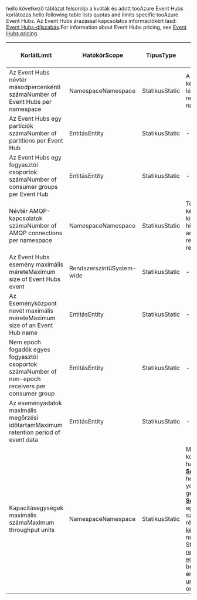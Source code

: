 <span data-ttu-id="05403-101">hello következő táblázat felsorolja a kvóták és adott tooAzure Event Hubs korlátozza.</span><span class="sxs-lookup"><span data-stu-id="05403-101">hello following table lists quotas and limits specific tooAzure Event Hubs.</span></span> <span data-ttu-id="05403-102">Az Event Hubs árazással kapcsolatos információkért lásd: [Event Hubs-díjszabás](https://azure.microsoft.com/pricing/details/event-hubs/).</span><span class="sxs-lookup"><span data-stu-id="05403-102">For information about Event Hubs pricing, see [Event Hubs pricing](https://azure.microsoft.com/pricing/details/event-hubs/).</span></span>

| <span data-ttu-id="05403-103">Korlát</span><span class="sxs-lookup"><span data-stu-id="05403-103">Limit</span></span> | <span data-ttu-id="05403-104">Hatókör</span><span class="sxs-lookup"><span data-stu-id="05403-104">Scope</span></span> | <span data-ttu-id="05403-105">Típus</span><span class="sxs-lookup"><span data-stu-id="05403-105">Type</span></span> | <span data-ttu-id="05403-106">Viselkedés túllépésekor</span><span class="sxs-lookup"><span data-stu-id="05403-106">Behavior when exceeded</span></span> | <span data-ttu-id="05403-107">Érték</span><span class="sxs-lookup"><span data-stu-id="05403-107">Value</span></span> |
| --- | --- | --- | --- | --- |
| <span data-ttu-id="05403-108">Az Event Hubs névtér másodpercenkénti száma</span><span class="sxs-lookup"><span data-stu-id="05403-108">Number of Event Hubs per namespace</span></span> |<span data-ttu-id="05403-109">Namespace</span><span class="sxs-lookup"><span data-stu-id="05403-109">Namespace</span></span> |<span data-ttu-id="05403-110">Statikus</span><span class="sxs-lookup"><span data-stu-id="05403-110">Static</span></span> |<span data-ttu-id="05403-111">A program elutasítja későbbi kérelmeket egy új névtér létrehozásához.</span><span class="sxs-lookup"><span data-stu-id="05403-111">Subsequent requests for creation of a new namespace will be rejected.</span></span> |<span data-ttu-id="05403-112">10</span><span class="sxs-lookup"><span data-stu-id="05403-112">10</span></span> |
| <span data-ttu-id="05403-113">Az Event Hubs egy partíciók száma</span><span class="sxs-lookup"><span data-stu-id="05403-113">Number of partitions per Event Hub</span></span> |<span data-ttu-id="05403-114">Entitás</span><span class="sxs-lookup"><span data-stu-id="05403-114">Entity</span></span> |<span data-ttu-id="05403-115">Statikus</span><span class="sxs-lookup"><span data-stu-id="05403-115">Static</span></span> |- |<span data-ttu-id="05403-116">32</span><span class="sxs-lookup"><span data-stu-id="05403-116">32</span></span> |
| <span data-ttu-id="05403-117">Az Event Hubs egy fogyasztói csoportok száma</span><span class="sxs-lookup"><span data-stu-id="05403-117">Number of consumer groups per Event Hub</span></span> |<span data-ttu-id="05403-118">Entitás</span><span class="sxs-lookup"><span data-stu-id="05403-118">Entity</span></span> |<span data-ttu-id="05403-119">Statikus</span><span class="sxs-lookup"><span data-stu-id="05403-119">Static</span></span> |- |<span data-ttu-id="05403-120">20</span><span class="sxs-lookup"><span data-stu-id="05403-120">20</span></span> |
| <span data-ttu-id="05403-121">Névtér AMQP-kapcsolatok száma</span><span class="sxs-lookup"><span data-stu-id="05403-121">Number of AMQP connections per namespace</span></span> |<span data-ttu-id="05403-122">Namespace</span><span class="sxs-lookup"><span data-stu-id="05403-122">Namespace</span></span> |<span data-ttu-id="05403-123">Statikus</span><span class="sxs-lookup"><span data-stu-id="05403-123">Static</span></span> |<span data-ttu-id="05403-124">További kapcsolatokat későbbi kérelmek vissza kell utasítani, és kivételt érkezik hello kód hívása.</span><span class="sxs-lookup"><span data-stu-id="05403-124">Subsequent requests for additional connections will be rejected and an exception is received by hello calling code.</span></span> |<span data-ttu-id="05403-125">5,000</span><span class="sxs-lookup"><span data-stu-id="05403-125">5,000</span></span> |
| <span data-ttu-id="05403-126">Az Event Hubs esemény maximális mérete</span><span class="sxs-lookup"><span data-stu-id="05403-126">Maximum size of Event Hubs event</span></span>|<span data-ttu-id="05403-127">Rendszerszintű</span><span class="sxs-lookup"><span data-stu-id="05403-127">System-wide</span></span> |<span data-ttu-id="05403-128">Statikus</span><span class="sxs-lookup"><span data-stu-id="05403-128">Static</span></span> |- |<span data-ttu-id="05403-129">256 KB</span><span class="sxs-lookup"><span data-stu-id="05403-129">256 KB</span></span> |
| <span data-ttu-id="05403-130">Az Eseményközpont nevét maximális mérete</span><span class="sxs-lookup"><span data-stu-id="05403-130">Maximum size of an Event Hub name</span></span> |<span data-ttu-id="05403-131">Entitás</span><span class="sxs-lookup"><span data-stu-id="05403-131">Entity</span></span> |<span data-ttu-id="05403-132">Statikus</span><span class="sxs-lookup"><span data-stu-id="05403-132">Static</span></span> |- |<span data-ttu-id="05403-133">50 karakter hosszú lehet</span><span class="sxs-lookup"><span data-stu-id="05403-133">50 characters</span></span> |
| <span data-ttu-id="05403-134">Nem epoch fogadók egyes fogyasztói csoportok száma</span><span class="sxs-lookup"><span data-stu-id="05403-134">Number of non-epoch receivers per consumer group</span></span> |<span data-ttu-id="05403-135">Entitás</span><span class="sxs-lookup"><span data-stu-id="05403-135">Entity</span></span> |<span data-ttu-id="05403-136">Statikus</span><span class="sxs-lookup"><span data-stu-id="05403-136">Static</span></span> |- |<span data-ttu-id="05403-137">5</span><span class="sxs-lookup"><span data-stu-id="05403-137">5</span></span> |
| <span data-ttu-id="05403-138">Az eseményadatok maximális megőrzési időtartam</span><span class="sxs-lookup"><span data-stu-id="05403-138">Maximum retention period of event data</span></span> |<span data-ttu-id="05403-139">Entitás</span><span class="sxs-lookup"><span data-stu-id="05403-139">Entity</span></span> |<span data-ttu-id="05403-140">Statikus</span><span class="sxs-lookup"><span data-stu-id="05403-140">Static</span></span> |- |<span data-ttu-id="05403-141">1-7 nap</span><span class="sxs-lookup"><span data-stu-id="05403-141">1-7 days</span></span> |
| <span data-ttu-id="05403-142">Kapacitásegységek maximális száma</span><span class="sxs-lookup"><span data-stu-id="05403-142">Maximum throughput units</span></span> |<span data-ttu-id="05403-143">Namespace</span><span class="sxs-lookup"><span data-stu-id="05403-143">Namespace</span></span> |<span data-ttu-id="05403-144">Statikus</span><span class="sxs-lookup"><span data-stu-id="05403-144">Static</span></span> |<span data-ttu-id="05403-145">Meghaladó hello átviteli egység korlát hatására az adatok toobe halmozódni és állít elő egy  **[ServerBusyException](/dotnet/api/microsoft.servicebus.messaging.serverbusyexception)**.</span><span class="sxs-lookup"><span data-stu-id="05403-145">Exceeding hello throughput unit limit causes your data toobe throttled and generates a **[ServerBusyException](/dotnet/api/microsoft.servicebus.messaging.serverbusyexception)**.</span></span> <span data-ttu-id="05403-146">Átviteli egységek a szokásos nagyobb számú kérhet bejelentés réteghez egy [támogatási kérelem](/azure/azure-supportability/how-to-create-azure-support-request).</span><span class="sxs-lookup"><span data-stu-id="05403-146">You can request a larger number of throughput units for a Standard tier by filing a [support request](/azure/azure-supportability/how-to-create-azure-support-request).</span></span> <span data-ttu-id="05403-147">[További átviteli egységek](../articles/event-hubs/event-hubs-auto-inflate.md) véglegesített beszerzési alapon 20 blokkok érhetők el.</span><span class="sxs-lookup"><span data-stu-id="05403-147">[Additional throughput units](../articles/event-hubs/event-hubs-auto-inflate.md) are available in blocks of 20 on a committed purchase basis.</span></span> |<span data-ttu-id="05403-148">20</span><span class="sxs-lookup"><span data-stu-id="05403-148">20</span></span> |

